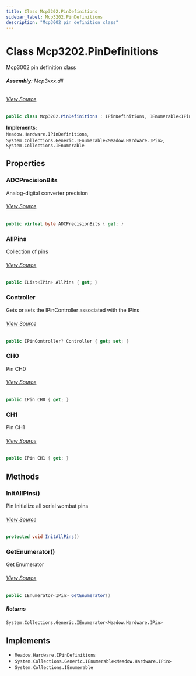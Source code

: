 ```yaml
---
title: Class Mcp3202.PinDefinitions
sidebar_label: Mcp3202.PinDefinitions
description: "Mcp3002 pin definition class"
---
```

# Class Mcp3202.PinDefinitions
Mcp3002 pin definition class

###### **Assembly**: Mcp3xxx.dll
###### [View Source](https://github.com/WildernessLabs/Meadow.Foundation.git/blob/develop/Source/Meadow.Foundation.Peripherals/ICs.ADCs.Mcp3xxx/Driver/Drivers/Extras/Mcp3202.PinDefinitions.cs#L12)
```csharp title="Declaration"
public class Mcp3202.PinDefinitions : IPinDefinitions, IEnumerable<IPin>, IEnumerable
```
**Implements:**  
`Meadow.Hardware.IPinDefinitions`, `System.Collections.Generic.IEnumerable<Meadow.Hardware.IPin>`, `System.Collections.IEnumerable`

## Properties
### ADCPrecisionBits
Analog-digital converter precision
###### [View Source](https://github.com/WildernessLabs/Meadow.Foundation.git/blob/develop/Source/Meadow.Foundation.Peripherals/ICs.ADCs.Mcp3xxx/Driver/Drivers/Extras/Mcp3202.PinDefinitions.cs#L17)
```csharp title="Declaration"
public virtual byte ADCPrecisionBits { get; }
```
### AllPins
Collection of pins
###### [View Source](https://github.com/WildernessLabs/Meadow.Foundation.git/blob/develop/Source/Meadow.Foundation.Peripherals/ICs.ADCs.Mcp3xxx/Driver/Drivers/Extras/Mcp3202.PinDefinitions.cs#L22)
```csharp title="Declaration"
public IList<IPin> AllPins { get; }
```
### Controller
Gets or sets the IPinController associated with the IPins
###### [View Source](https://github.com/WildernessLabs/Meadow.Foundation.git/blob/develop/Source/Meadow.Foundation.Peripherals/ICs.ADCs.Mcp3xxx/Driver/Drivers/Extras/Mcp3202.PinDefinitions.cs#L25)
```csharp title="Declaration"
public IPinController? Controller { get; set; }
```
### CH0
Pin CH0
###### [View Source](https://github.com/WildernessLabs/Meadow.Foundation.git/blob/develop/Source/Meadow.Foundation.Peripherals/ICs.ADCs.Mcp3xxx/Driver/Drivers/Extras/Mcp3202.PinDefinitions.cs#L39)
```csharp title="Declaration"
public IPin CH0 { get; }
```
### CH1
Pin CH1
###### [View Source](https://github.com/WildernessLabs/Meadow.Foundation.git/blob/develop/Source/Meadow.Foundation.Peripherals/ICs.ADCs.Mcp3xxx/Driver/Drivers/Extras/Mcp3202.PinDefinitions.cs#L51)
```csharp title="Declaration"
public IPin CH1 { get; }
```
## Methods
### InitAllPins()
Pin Initialize all serial wombat pins
###### [View Source](https://github.com/WildernessLabs/Meadow.Foundation.git/blob/develop/Source/Meadow.Foundation.Peripherals/ICs.ADCs.Mcp3xxx/Driver/Drivers/Extras/Mcp3202.PinDefinitions.cs#L63)
```csharp title="Declaration"
protected void InitAllPins()
```
### GetEnumerator()
Get Enumerator
###### [View Source](https://github.com/WildernessLabs/Meadow.Foundation.git/blob/develop/Source/Meadow.Foundation.Peripherals/ICs.ADCs.Mcp3xxx/Driver/Drivers/Extras/Mcp3202.PinDefinitions.cs#L73)
```csharp title="Declaration"
public IEnumerator<IPin> GetEnumerator()
```

##### Returns

`System.Collections.Generic.IEnumerator<Meadow.Hardware.IPin>`

## Implements

* `Meadow.Hardware.IPinDefinitions`
* `System.Collections.Generic.IEnumerable<Meadow.Hardware.IPin>`
* `System.Collections.IEnumerable`
